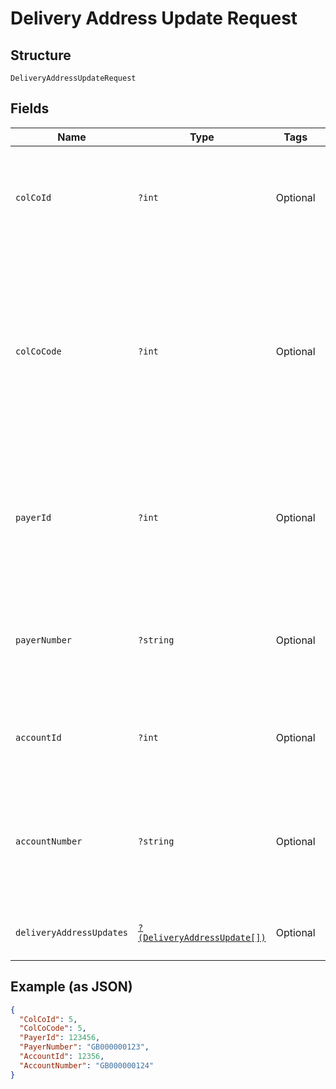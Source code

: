 
# Delivery Address Update Request

## Structure

`DeliveryAddressUpdateRequest`

## Fields

| Name | Type | Tags | Description | Getter | Setter |
|  --- | --- | --- | --- | --- | --- |
| `colCoId` | `?int` | Optional | Collecting Company Id of the selected payer.<br>Optional if ColCoCode is passed else Mandatory. | getColCoId(): ?int | setColCoId(?int colCoId): void |
| `colCoCode` | `?int` | Optional | Collecting Company Code (Shell Code) of the selected payer.<br>Mandatory for serviced OUs such as Romania, Latvia, Lithuania, Estonia, Ukraine etc. It is optional for other countries if ColCoID is provided. | getColCoCode(): ?int | setColCoCode(?int colCoCode): void |
| `payerId` | `?int` | Optional | Payer Id (i.e. Customer Id of the Payment Customer) of the selected payer.<br>Optional if PayerNumber is passed else Mandatory | getPayerId(): ?int | setPayerId(?int payerId): void |
| `payerNumber` | `?string` | Optional | Payer Number (Ex: GB000000123) of the selected payer.<br>Optional if PayerId is passed else Mandatory | getPayerNumber(): ?string | setPayerNumber(?string payerNumber): void |
| `accountId` | `?int` | Optional | Account ID of the customer.<br>Optional if AccountNumber is passed, else mandatory. | getAccountId(): ?int | setAccountId(?int accountId): void |
| `accountNumber` | `?string` | Optional | Account Number of the customer.<br>Optional if AccountId is passed, else mandatory.<br>This input is a search criterion, if given. | getAccountNumber(): ?string | setAccountNumber(?string accountNumber): void |
| `deliveryAddressUpdates` | [`?(DeliveryAddressUpdate[])`](../../doc/models/delivery-address-update.md) | Optional | - | getDeliveryAddressUpdates(): ?array | setDeliveryAddressUpdates(?array deliveryAddressUpdates): void |

## Example (as JSON)

```json
{
  "ColCoId": 5,
  "ColCoCode": 5,
  "PayerId": 123456,
  "PayerNumber": "GB000000123",
  "AccountId": 12356,
  "AccountNumber": "GB000000124"
}
```

